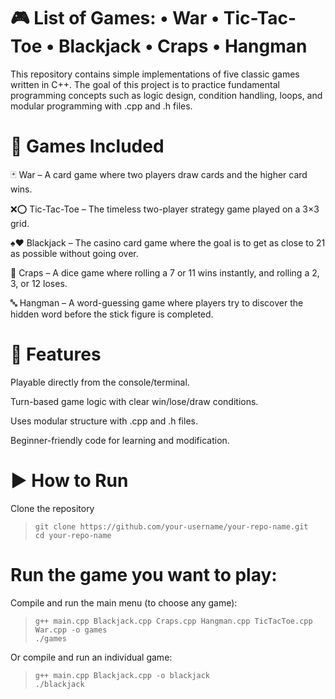 # 🎮 List of Games: • War • Tic-Tac-Toe • Blackjack • Craps • Hangman

This repository contains simple implementations of five classic games written in C++.
The goal of this project is to practice fundamental programming concepts such as logic design, condition handling, loops, and modular programming with .cpp and .h files.

# 📂 Games Included

🃏 War – A card game where two players draw cards and the higher card wins.

❌⭕ Tic-Tac-Toe – The timeless two-player strategy game played on a 3×3 grid.

♠️♥️ Blackjack – The casino card game where the goal is to get as close to 21 as possible without going over.

🎲 Craps – A dice game where rolling a 7 or 11 wins instantly, and rolling a 2, 3, or 12 loses.

🔤 Hangman – A word-guessing game where players try to discover the hidden word before the stick figure is completed.

# 🚀 Features

Playable directly from the console/terminal.

Turn-based game logic with clear win/lose/draw conditions.

Uses modular structure with .cpp and .h files.

Beginner-friendly code for learning and modification.

# ▶️ How to Run

Clone the repository

>```git clone https://github.com/your-username/your-repo-name.git```  
>```cd your-repo-name```  


# Run the game you want to play:

Compile and run the main menu (to choose any game):
>```g++ main.cpp Blackjack.cpp Craps.cpp Hangman.cpp TicTacToe.cpp War.cpp -o games```  
>```./games``` 

Or compile and run an individual game:
>```g++ main.cpp Blackjack.cpp -o blackjack```  
>```./blackjack```

